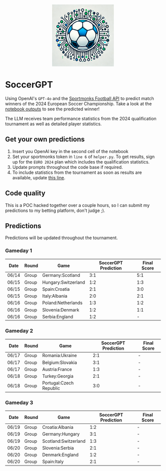 <p align="center">
  <img src="https://raw.githubusercontent.com/chrisby/SoccerGPT/main/logo.webp" alt="drawing" width="200"/>
</p>

# SoccerGPT
Using OpenAI's `GPT-4o` and the [Sportmonks Football API](https://www.sportmonks.com/football-apis) to predict match winners of the 2024 European Soccer Championship. Take a look at the [notebook outputs](https://github.com/chrisby/SoccerGPT/blob/main/main.ipynb) to see the predicted winner! 

The LLM receives team performance statistics from the 2024 qualification tournament as well as detailed player statistics.

## Get your own predictions
1. Insert you OpenAI key in the second cell of the notebook
2. Set your sportmonks token in `line 6` of `helper.py`. To get results, sign up for the `EURO 2024` plan which includes the qualification statistics.
3. Update prompts throughout the code base if required.
4. To include statistics from the tournament as soon as results are available, update [this line](https://github.com/chrisby/SoccerGPT/blob/main/helper.py#L309).

## Code quality
This is a POC hacked together over a couple hours, so I can submit my predictions to my betting platform, don't judge ;).

## Predictions
Predictions will be updated throughout the tournament.
### Gameday 1
| Date  | Round  | Game | SoccerGPT Prediction | Final Score |
| ------ | ------| --- | ---------------------|--------------|
| 06/14  | Group | Germany:Scotland  | 3:1  | 5:1 |
| 06/15  | Group | Hungary:Switzerland  | 1:2 | 1:3 |
| 06/15  | Group | Spain:Croatia  | 2:1 | 3:0 |
| 06/15  | Group | Italy:Albania  | 2:0 | 2:1 |
| 06/16  | Group | Poland:Netherlands  | 1:3 | 1:2 |
| 06/16  | Group | Slovenia:Denmark  | 1:2 | 1:1 |
| 06/16  | Group | Serbia:England  | 1:2 | - |
### Gameday 2
| Date  | Round  | Game | SoccerGPT Prediction | Final Score |
| ------ | ------| --- | ---------------------|--------------|
| 06/17  | Group | Romania:Ukraine  | 2:1  | - |
| 06/17  | Group | Belgium:Slovakia  | 3:1 | - |
| 06/17  | Group | Austria:France  | 1:3 | - |
| 06/18  | Group | Turkey:Georgia  | 2:1 | - |
| 06/18  | Group | Portugal:Czech Republic  | 3:0 | - |
### Gameday 3
| Date  | Round  | Game | SoccerGPT Prediction | Final Score |
| ------ | ------| --- | ---------------------|--------------|
| 06/19  | Group | Croatia:Albania  | 1:2  | - |
| 06/19  | Group | Germany:Hungary  | 3:1 | - |
| 06/19  | Group | Scotland:Switzerland  | 1:3 | - |
| 06/20  | Group | Slovenia:Serbia  | 2:1 | - |
| 06/20  | Group | Denmark:England  | 1:2 | - |
| 06/20  | Group | Spain:Italy  | 2:1 | - |
